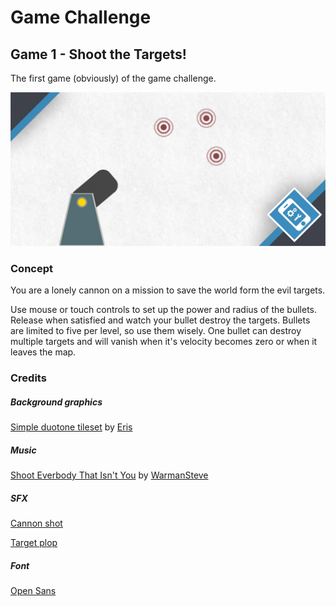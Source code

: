 # Game Challenge
## Game 1 - Shoot the Targets!
The first game (obviously) of the game challenge.

![Banner](banner.jpg)

### Concept
You are a lonely cannon on a mission to save the world form the evil targets.

Use mouse or touch controls to set up the power and radius of the bullets. Release when satisfied and watch your bullet destroy the targets. Bullets are limited to five per level, so use them wisely.
One bullet can destroy multiple targets and will vanish when it's velocity becomes zero or when it leaves the map.

### Credits
##### Background graphics
[Simple duotone tileset](http://opengameart.org/content/simple-duotone-tileset) by [Eris](http://opengameart.org/users/eris)

##### Music
[Shoot Everbody That Isn't You](http://www.newgrounds.com/audio/listen/546917) by [WarmanSteve](http://warmansteve.newgrounds.com/)

##### SFX
[Cannon shot](http://soundbible.com/1706-Shot-Gun.html)

[Target plop](http://soundbible.com/2018-Plop.html)

##### Font
[Open Sans](http://www.google.com/fonts/specimen/Open+Sans)
